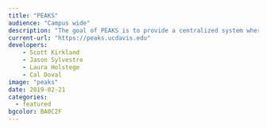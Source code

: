```yaml
---
title: "PEAKS"
audience: "Campus wide"
description: "The goal of PEAKS is to provide a centralized system where teams can plan and track their most critical resources, enabling them to answer difficult questions like exactly which keys and computers are assigned to a specific person, when they acknowledged receipt of those items, what rooms they can access with those keys, and much, much more."
current-url: "https://peaks.ucdavis.edu"
developers:
    - Scott Kirkland
    - Jason Sylvestre
    - Laura Holstege
    - Cal Doval
image: "peaks"
date: 2019-02-21
categories:
  - featured
bgcolor: BA0C2F
---
```

